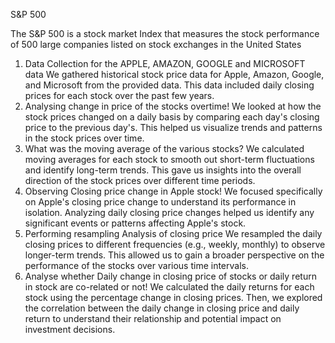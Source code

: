 S&P 500 

The S&P 500 is a stock market Index that measures the stock performance of 500 large companies listed on stock exchanges in the United States

1. Data Collection for the APPLE, AMAZON, GOOGLE and MICROSOFT data
   We gathered historical stock price data for Apple, Amazon, Google, and Microsoft from the provided data.
   This data included daily closing prices for each stock over the past few years.
2. Analysing change in price of the stocks overtime!
   We looked at how the stock prices changed on a daily basis by comparing each day's closing price to the previous day's.
   This helped us visualize trends and patterns in the stock prices over time.
3. What was the moving average of the various stocks?
   We calculated moving averages for each stock to smooth out short-term fluctuations and identify long-term trends.
   This gave us insights into the overall direction of the stock prices over different time periods.
4. Observing Closing price change in Apple stock!
   We focused specifically on Apple's closing price change to understand its performance in isolation.
   Analyzing daily closing price changes helped us identify any significant events or patterns affecting Apple's stock.
5. Performing resampling Analysis of closing price
   We resampled the daily closing prices to different frequencies (e.g., weekly, monthly) to observe longer-term trends.
   This allowed us to gain a broader perspective on the performance of the stocks over various time intervals.
10. Analyse whether Daily change in closing price of stocks or daily return in stock are co-related or not!
    We calculated the daily returns for each stock using the percentage change in closing prices.
    Then, we explored the correlation between the daily change in closing price and daily return to understand their relationship and potential impact on investment 
    decisions.
